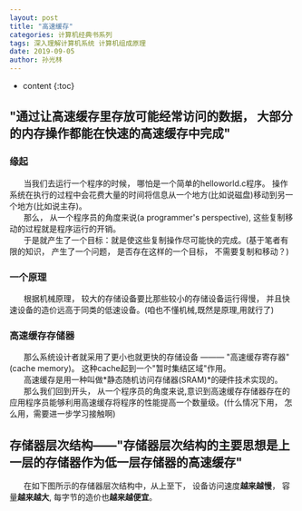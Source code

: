 ```yaml
---
layout: post
title: "高速缓存"
categories: 计算机经典书系列
tags: 深入理解计算机系统 计算机组成原理 
date: 2019-09-05
author: 孙光林
---
```


* content
{:toc}

"通过让高速缓存里存放可能经常访问的数据， 大部分的内存操作都能在快速的高速缓存中完成"
---


### 缘起
&ensp;&ensp;&ensp;
当我们去运行一个程序的时候， 哪怕是一个简单的helloworld.c程序。 操作系统在执行的过程中会花费大量的时间将信息从一个地方(比如说磁盘)移动到另一个地方(比如说主存)。  
&ensp;&ensp;&ensp;
那么， 从一个程序员的角度来说(a programmer's perspective), 这些复制移动的过程就是程序运行的开销。   
&ensp;&ensp;&ensp;
于是就产生了一个目标：就是使这些复制操作尽可能快的完成。(基于笔者有限的知识， 产生了一个问题， 是否存在这样的一个目标， 不需要复制和移动？)  

### 一个原理  
&ensp;&ensp;&ensp;
根据机械原理， 较大的存储设备要比那些较小的存储设备运行得慢， 并且快速设备的造价远高于同类的低速设备。(咱也不懂机械,既然是原理,用就行了)  

### 高速缓存存储器
&ensp;&ensp;&ensp;
那么系统设计者就采用了更小也就更快的存储设备 ——— "高速缓存寄存器"(cache memory)。
这种cache起到一个"暂时集结区域"作用。  
&ensp;&ensp;&ensp;
高速缓存是用一种叫做*静态随机访问存储器(SRAM)*的硬件技术实现的。  
&ensp;&ensp;&ensp;
那么我们回到开头， 从一个程序员的角度来说,意识到高速缓存存储器存在的应用程序员能够利用高速缓存将程序的性能提高一个数量级。(什么情况下用， 怎么用，需要进一步学习接触啊)

存储器层次结构——"存储器层次结构的主要思想是上一层的存储器作为低一层存储器的**高速缓存**"
---
&ensp;&ensp;&ensp;
在如下图所示的存储器层次结构中，从上至下， 设备访问速度**越来越慢**， 容量**越来越大**, 每字节的造价也**越来越便宜**。
